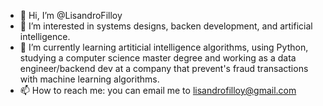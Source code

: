 - 👋 Hi, I’m @LisandroFilloy
- 👀 I’m interested in systems designs, backen development, and artificial intelligence. 
- 🌱 I’m currently learning artiticial intelligence algorithms, using Python, studying a computer science master degree and working as a data engineer/backend dev at a company that prevent's fraud transactions with machine learning algorithms.
- 📫 How to reach me: you can email me to lisandrofilloy@gmail.com

<!---
LisandroFilloy/LisandroFilloy is a ✨ special ✨ repository because its `README.md` (this file) appears on your GitHub profile.
You can click the Preview link to take a look at your changes.
--->
